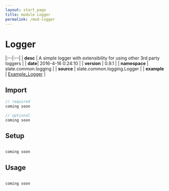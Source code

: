 ```yaml
---
layout: start_page
title: module Logger
permalink: /mod-logger
---
```


# Logger

|:--|:--|
| **desc** | A simple logger with extensibility for using other 3rd party loggers | 
| **date**| 2016-4-16 0:24:10 |
| **version** | 0.9.1  |
| **namespace** | slate.common.logging  |
| **source** | slate.common.logging.Logger  |
| **example** | [Example_Logger](https://github.com/code-helix/slatekit/blob/master/src/apps/scala/slate-examples/src/main/scala/slate/examples/Example_Logger.scala) |

## Import
```scala 
// required 
coming soon

// optional 
coming soon

```

## Setup
```scala

coming soon

```

## Usage
```scala

coming soon

```

